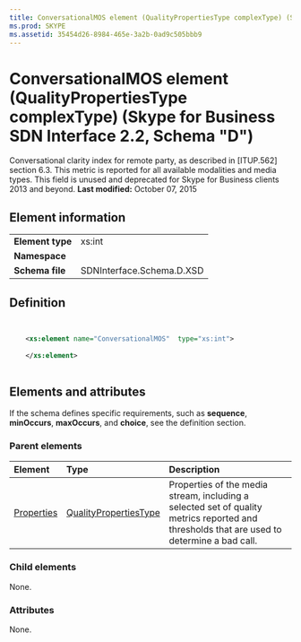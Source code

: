 ```yaml
---
title: ConversationalMOS element (QualityPropertiesType complexType) (Skype for Business SDN Interface 2.2, Schema "D")
ms.prod: SKYPE
ms.assetid: 35454d26-8984-465e-3a2b-0ad9c505bbb9
---
```



# ConversationalMOS element (QualityPropertiesType complexType) (Skype for Business SDN Interface 2.2, Schema "D")
Conversational clarity index for remote party, as described in [ITUP.562] section 6.3. This metric is reported for all available modalities and media types. This field is unused and deprecated for Skype for Business clients 2013 and beyond. 
 **Last modified:** October 07, 2015
  
    
    


## Element information


|||
|:-----|:-----|
|**Element type**|xs:int |
|**Namespace**||
|**Schema file**|SDNInterface.Schema.D.XSD |
   

## Definition


```XML


    <xs:element name="ConversationalMOS"  type="xs:int">
    
    </xs:element>
  
```


## Elements and attributes

If the schema defines specific requirements, such as **sequence**, **minOccurs**, **maxOccurs**, and **choice**, see the definition section. 
  
    
    

### Parent elements



|**Element**|**Type**|**Description**|
|:-----|:-----|:-----|
| [Properties](properties-element-qualitytype-complextype-1.md)| [QualityPropertiesType](qualitypropertiestype-complextype.md)|Properties of the media stream, including a selected set of quality metrics reported and thresholds that are used to determine a bad call. |
   

### Child elements

None. 
  
    
    

### Attributes

None. 
  
    
    

